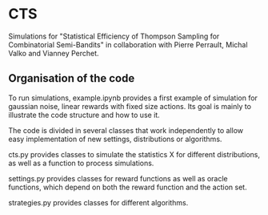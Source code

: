 # CTS
Simulations for "Statistical Efficiency of Thompson Sampling for Combinatorial Semi-Bandits" in collaboration with Pierre Perrault, Michal Valko and Vianney Perchet.

## Organisation of the code
To run simulations, example.ipynb provides a first example of simulation for gaussian noise, linear rewards with fixed size actions. Its goal is mainly to illustrate the code structure and how to use it.

The code is divided in several classes that work independently to allow easy implementation of new settings, distributions or algorithms.

cts.py provides classes to simulate the statistics X for different distributions, as well as a function to process simulations.

settings.py provides classes for reward functions as well as oracle functions, which depend on both the reward function and the action set.

strategies.py provides classes for different algorithms.
